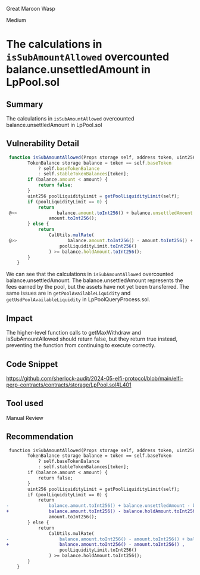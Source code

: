 Great Maroon Wasp

Medium

# The calculations in `isSubAmountAllowed` overcounted balance.unsettledAmount in LpPool.sol



## Summary
The calculations in `isSubAmountAllowed` overcounted balance.unsettledAmount in LpPool.sol
## Vulnerability Detail
```javascript
 function isSubAmountAllowed(Props storage self, address token, uint256 amount) internal view returns (bool) {
        TokenBalance storage balance = token == self.baseToken
            ? self.baseTokenBalance
            : self.stableTokenBalances[token];
        if (balance.amount < amount) {
            return false;
        }
        uint256 poolLiquidityLimit = getPoolLiquidityLimit(self);
        if (poolLiquidityLimit == 0) {
            return
 @>>               balance.amount.toInt256() + balance.unsettledAmount - balance.holdAmount.toInt256() >=
                amount.toInt256();
        } else {
            return
                CalUtils.mulRate(
 @>>                   balance.amount.toInt256() - amount.toInt256() + balance.unsettledAmount,
                    poolLiquidityLimit.toInt256()
                ) >= balance.holdAmount.toInt256();
        }
    }

```
We can see that the calculations in `isSubAmountAllowed` overcounted balance.unsettledAmount. The balance.unsettledAmount represents the fees earned by the pool, but the assets have not yet been transferred. 
The same issues are in `getPoolAvailableLiquidity` and `getUsdPoolAvailableLiquidity` in LpPoolQueryProcess.sol.
## Impact
The higher-level function calls to getMaxWithdraw and isSubAmountAllowed should return false, but they return true instead, preventing the function from continuing to execute correctly.
## Code Snippet
https://github.com/sherlock-audit/2024-05-elfi-protocol/blob/main/elfi-perp-contracts/contracts/storage/LpPool.sol#L401
## Tool used

Manual Review

## Recommendation
```diff
 function isSubAmountAllowed(Props storage self, address token, uint256 amount) internal view returns (bool) {
        TokenBalance storage balance = token == self.baseToken
            ? self.baseTokenBalance
            : self.stableTokenBalances[token];
        if (balance.amount < amount) {
            return false;
        }
        uint256 poolLiquidityLimit = getPoolLiquidityLimit(self);
        if (poolLiquidityLimit == 0) {
            return
-               balance.amount.toInt256() + balance.unsettledAmount - balance.holdAmount.toInt256() >=
+               balance.amount.toInt256() - balance.holdAmount.toInt256() >=
                amount.toInt256();
        } else {
            return
                CalUtils.mulRate(
-                   balance.amount.toInt256() - amount.toInt256() + balance.unsettledAmount,
+                   balance.amount.toInt256() - amount.toInt256() ,
                    poolLiquidityLimit.toInt256()
                ) >= balance.holdAmount.toInt256();
        }
    }

```

